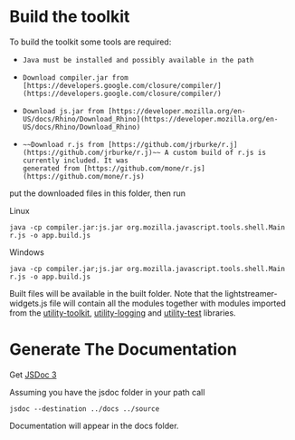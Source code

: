 # Build the toolkit #

To build the toolkit some tools are required:

*     Java must be installed and possibly available in the path
*     Download compiler.jar from [https://developers.google.com/closure/compiler/](https://developers.google.com/closure/compiler/)
*     Download js.jar from [https://developer.mozilla.org/en-US/docs/Rhino/Download_Rhino](https://developer.mozilla.org/en-US/docs/Rhino/Download_Rhino)
*     ~~Download r.js from [https://github.com/jrburke/r.j](https://github.com/jrburke/r.j)~~ A custom build of r.js is currently included. It was
      generated from [https://github.com/mone/r.js](https://github.com/mone/r.js)

put the downloaded files in this folder, then run

Linux
```
java -cp compiler.jar:js.jar org.mozilla.javascript.tools.shell.Main r.js -o app.build.js
```

Windows
```
java -cp compiler.jar;js.jar org.mozilla.javascript.tools.shell.Main r.js -o app.build.js
```

Built files will be available in the built folder. Note that the lightstreamer-widgets.js file
will contain all the modules together with modules imported from the [utility-toolkit](https://github.com/mone/Weswit/utility-toolkit-javascript), 
[utility-logging](https://github.com/mone/Weswit/utility-logging-javascript) and [utility-test](https://github.com/mone/Weswit/utility-test-javascript) 
libraries.

# Generate The Documentation #

Get [JSDoc 3](https://github.com/jsdoc3/jsdoc)

Assuming you have the jsdoc folder in your path call 
```
jsdoc --destination ../docs ../source
```
Documentation will appear in the docs folder.